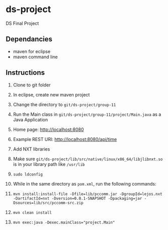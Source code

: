 ds-project
==========

DS Final Project


Dependancies
------------

- maven for eclipse
- maven command line

Instructions
------------
1. Clone to git folder
2. In eclipse, create new maven project
3. Change the directory to `git/ds-project/group-11`
4. Run the Main class in `git/ds-project/group-11/project/Main.java` as a Java Application
5. Home page: <http://localhost:8080>
6. Example REST URI: <http://localhost:8080/api/time>
7. Add NXT libraries
  1. Make sure `git/ds-project/lib/src/native/linux/x86_64/libjlibnxt.so` is in your library path like `/usr/lib`
  2. `sudo ldconfig`

8. While in the same directory as `pom.xml`, run the following commands:
  1. `mvn install:install-file -Dfile=lib/pccomm.jar -DgroupId=lejos.nxt -DartifactId=nxt -Dversion=0.0.1-SNAPSHOT -Dpackaging=jar -Dsources=lib/src/pccomm-src.zip`
  2. `mvn clean install`
  3. `mvn exec:java -Dexec.mainClass="project.Main"`
